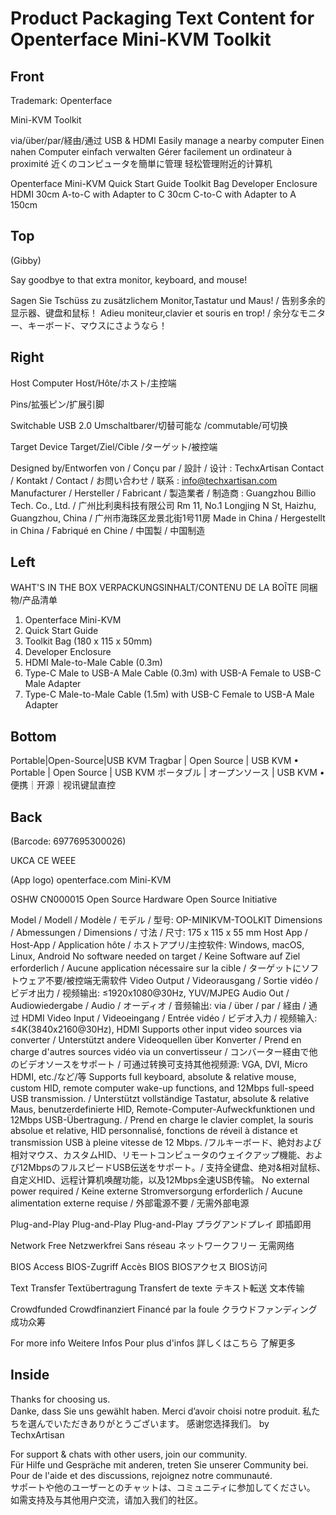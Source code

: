 # Product Packaging Text Content for Openterface Mini-KVM Toolkit

## Front

Trademark: Openterface

Mini-KVM
Toolkit

via/über/par/経由/通过
USB & HDMI
Easily manage a nearby computer
Einen nahen Computer einfach verwalten
Gérer facilement un ordinateur à proximité
近くのコンピュータを簡単に管理
轻松管理附近的计算机

Openterface Mini-KVM
Quick Start Guide
Toolkit Bag
Developer Enclosure
HDMI 30cm
A-to-C with Adapter to C 30cm
C-to-C with Adapter to A 150cm

## Top

(Gibby)

Say goodbye to
that extra monitor, keyboard, and mouse!

Sagen Sie Tschüss zu zusätzlichem Monitor,Tastatur und Maus! / 告别多余的显示器、键盘和鼠标！
Adieu moniteur,clavier et souris en trop! /  余分なモニター、キーボード、マウスにさようなら！


## Right

Host Computer
Host/Hôte/ホスト/主控端

Pins/拡張ピン/扩展引脚

Switchable USB 2.0 
Umschaltbarer/切替可能な
/commutable/可切换

Target Device
Target/Ziel/Cible
/ターゲット/被控端

Designed by/Entworfen von / Conçu par / 設計 / 设计 : TechxArtisan
Contact / Kontakt / Contact / お問い合わせ / 联系 : info@techxartisan.com
Manufacturer / Hersteller / Fabricant / 製造業者 / 制造商 :
Guangzhou Billio Tech. Co., Ltd. / 广州比利奥科技有限公司
Rm 11, No.1 Longjing N St, Haizhu, Guangzhou, China / 广州市海珠区龙景北街1号11房
Made in China / Hergestellt in China / Fabriqué en Chine / 中国製 / 中国制造

## Left


WAHT'S IN THE BOX
VERPACKUNGSINHALT/CONTENU DE LA BOÎTE
同梱物/产品清单
1. Openterface Mini-KVM
2. Quick Start Guide
3. Toolkit Bag (180 x 115 x 50mm)
4. Developer Enclosure
5. HDMI Male-to-Male Cable (0.3m)
6. Type-C Male to USB-A Male Cable (0.3m) with USB-A Female to USB-C Male Adapter
7. Type-C Male-to-Male Cable (1.5m) with USB-C Female to USB-A Male Adapter

## Bottom

Portable|Open-Source|USB KVM
Tragbar | Open Source | USB KVM  •  Portable | Open Source | USB KVM
ポータブル | オープンソース | USB KVM  •  便携｜开源｜视讯键鼠直控

## Back

(Barcode: 6977695300026)

UKCA
CE
WEEE

(App logo)
openterface.com
Mini-KVM

OSHW CN000015
Open Source Hardware
Open Source Initiative

Model / Modell / Modèle / モデル / 型号: OP-MINIKVM-TOOLKIT
Dimensions / Abmessungen / Dimensions / 寸法 / 尺寸: 175 x 115 x 55 mm
Host App / Host-App / Application hôte / ホストアプリ/主控软件: Windows, macOS, Linux, Android
No software needed on target / Keine Software auf Ziel erforderlich /
Aucune application nécessaire sur la cible / ターゲットにソフトウェア不要/被控端无需软件
Video Output / Videorausgang / Sortie vidéo / ビデオ出力 / 视频输出: ≤1920x1080@30Hz, YUV/MJPEG
Audio Out / Audiowiedergabe / Audio / オーディオ / 音频输出: via / über / par / 経由 / 通过 HDMI
Video Input / Videoeingang / Entrée vidéo / ビデオ入力 / 视频输入: ≤4K(3840x2160@30Hz), HDMI
Supports other input video sources via converter / Unterstützt andere Videoquellen über Konverter / 
Prend en charge d'autres sources vidéo via un convertisseur / コンバーター経由で他のビデオソースをサポート / 
可通过转换可支持其他视频源: VGA, DVI, Micro HDMI, etc./など/等
Supports full keyboard, absolute & relative mouse, custom HID, remote computer wake-up functions, and 12Mbps full-speed USB transmission. / Unterstützt vollständige Tastatur, absolute & relative Maus, benutzerdefinierte HID, Remote-Computer-Aufweckfunktionen und 12Mbps USB-Übertragung. / Prend en charge le clavier complet, la souris absolue et relative, HID personnalisé, fonctions de réveil à distance et transmission USB à pleine vitesse de 12 Mbps. /フルキーボード、絶対および相対マウス、カスタムHID、リモートコンピュータのウェイクアップ機能、および12MbpsのフルスピードUSB伝送をサポート。/
支持全键盘、绝对&相对鼠标、自定义HID、远程计算机唤醒功能，以及12Mbps全速USB传输。
No external power required / Keine externe Stromversorgung erforderlich /
Aucune alimentation externe requise / 外部電源不要 / 无需外部电源

Plug-and-Play
Plug-and-Play
Plug-and-Play
プラグアンドプレイ
即插即用

Network Free
Netzwerkfrei
Sans réseau
ネットワークフリー
无需网络

BIOS Access
BIOS-Zugriff
Accès BIOS
BIOSアクセス
BIOS访问

Text Transfer
Textübertragung
Transfert de texte
テキスト転送
文本传输

Crowdfunded
Crowdfinanziert
Financé par la foule
クラウドファンディング
成功众筹

For more info
Weitere Infos
Pour plus d'infos
詳しくはこちら
了解更多

## Inside

Thanks for choosing us.  
Danke, dass Sie uns gewählt haben.
Merci d’avoir choisi notre produit.
私たちを選んでいただきありがとうございます。
感谢您选择我们。
by TechxArtisan

For support & chats with other users, join our community.  
Für Hilfe und Gespräche mit anderen, treten Sie unserer Community bei.  
Pour de l'aide et des discussions, rejoignez notre communauté.  
サポートや他のユーザーとのチャットは、コミュニティに参加してください。  
如需支持及与其他用户交流，请加入我们的社区。